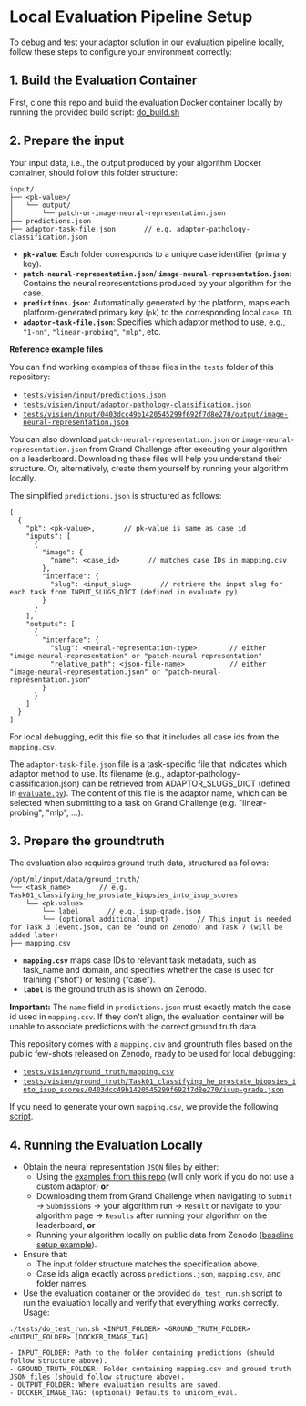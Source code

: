 # Local Evaluation Pipeline Setup
To debug and test your adaptor solution in our evaluation pipeline locally, follow these steps to configure your environment correctly:

## 1. Build the Evaluation Container
First, clone this repo and build the evaluation Docker container locally by running the provided build script:
[do\_build.sh](https://github.com/DIAGNijmegen/unicorn_eval/blob/add-local-debugging/tests/do_build.sh)

## 2. Prepare the input
Your input data, i.e., the output produced by your algorithm Docker container, should follow this folder structure:

```
input/
├── <pk-value>/
│   └── output/
│       └── patch-or-image-neural-representation.json
├── predictions.json
├── adaptor-task-file.json       // e.g. adaptor-pathology-classification.json
```
* **`pk-value`**: Each folder corresponds to a unique case identifier (primary key).
* **`patch-neural-representation.json`**/ **`image-neural-representation.json`**: Contains the neural representations produced by your algorithm for the case.
* **`predictions.json`**: Automatically generated by the platform, maps each platform-generated primary key (`pk`) to the corresponding local `case ID`.
* **`adaptor-task-file.json`**: Specifies which adaptor method to use, e.g., `"1-nn"`, `"linear-probing"`, `"mlp"`, etc.

**Reference example files**

You can find working examples of these files in the `tests` folder of this repository:
* [`tests/vision/input/predictions.json`](vision/input/predictions.json)
* [`tests/vision/input/adaptor-pathology-classification.json`](vision/input/adaptor-pathology-classification.json)
* [`tests/vision/input/0403dcc49b1420545299f692f7d8e270/output/image-neural-representation.json`](vision/input/0403dcc49b1420545299f692f7d8e270/output/image-neural-representation.json)

You can also download `patch-neural-representation.json` or `image-neural-representation.json` from Grand Challenge after executing your algorithm on a leaderboard. Downloading these files will help you understand their structure. Or, alternatively, create them yourself by running your algorithm locally.

The simplified `predictions.json` is structured as follows:
```
[
  {
    "pk": <pk-value>,       // pk-value is same as case_id
    "inputs": [
      {
        "image": {
          "name": <case_id>       // matches case IDs in mapping.csv
        },
        "interface": {
          "slug": <input_slug>       // retrieve the input slug for each task from INPUT_SLUGS_DICT (defined in evaluate.py)
        }
      }
    ],
    "outputs": [
      {
        "interface": {
          "slug": <neural-representation-type>,       // either "image-neural-representation" or "patch-neural-representation"
          "relative_path": <json-file-name>           // either "image-neural-representation.json" or "patch-neural-representation.json"
        }
      }
    ]
  }
]
```

For local debugging, edit this file so that it includes all case ids from the `mapping.csv`.

The `adaptor-task-file.json` file is a task-specific file that indicates which adaptor method to use. Its filename (e.g., adaptor-pathology-classification.json) can be retrieved from ADAPTOR_SLUGS_DICT (defined in [`evaluate.py`](../src/unicorn_eval/evaluate.py)). The content of this file is the adaptor name, which can be selected when submitting to a task on Grand Challenge (e.g. "linear-probing", "mlp", ...).

## 3. Prepare the groundtruth
The evaluation also requires ground truth data, structured as follows:

``` 
/opt/ml/input/data/ground_truth/
└── <task_name>       // e.g. Task01_classifying_he_prostate_biopsies_into_isup_scores
    └── <pk-value>
        └── label       // e.g. isup-grade.json 
        └── (optional additional input)       // This input is needed for Task 3 (event.json, can be found on Zenodo) and Task 7 (will be added later)
├── mapping.csv
```
* **`mapping.csv`** maps case IDs to relevant task metadata, such as task_name and domain, and specifies whether the case is used for training (“shot”) or testing (“case”).
* **`label`** is the ground truth as is shown on Zenodo.

**Important:** The `name` field in `predictions.json` must exactly match the case id used in `mapping.csv`. If they don't align, the evaluation container will be unable to associate predictions with the correct ground truth data.

This repository comes with a `mapping.csv` and grountruth files based on the public few-shots released on Zenodo, ready to be used for local debugging:

* [`tests/vision/ground_truth/mapping.csv`](vision/ground_truth/mapping.csv)
* [`tests/vision/ground_truth/Task01_classifying_he_prostate_biopsies_into_isup_scores/0403dcc49b1420545299f692f7d8e270/isup-grade.json`](vision/ground_truth/Task01_classifying_he_prostate_biopsies_into_isup_scores/0403dcc49b1420545299f692f7d8e270/isup-grade.json)

If you need to generate your own `mapping.csv`, we provide the following [script](generate_mapping.py). 

## 4. Running the Evaluation Locally
- Obtain the neural representation `JSON` files by either:
  - Using the [examples from this repo](vision/input)  (will only work if you do not use a custom adaptor) **or**
  - Downloading them from Grand Challenge when navigating to `Submit` -> `Submissions` -> your algorithm run -> `Result` or navigate to your algorithm page -> `Results` after running your algorithm on the leaderboard, **or**
  - Running your algorithm locally on public data from Zenodo ([baseline setup example](https://github.com/DIAGNijmegen/unicorn_baseline/blob/main/setup-docker.md)).
- Ensure that:
  - The input folder structure matches the specification above.
  - Case ids align exactly across `predictions.json`, `mapping.csv`, and folder names.
- Use the evaluation container or the provided ``do_test_run.sh`` script to run the evaluation locally and verify that everything works correctly. Usage:
```
./tests/do_test_run.sh <INPUT_FOLDER> <GROUND_TRUTH_FOLDER> <OUTPUT_FOLDER> [DOCKER_IMAGE_TAG]
```

    - INPUT_FOLDER: Path to the folder containing predictions (should follow structure above).
    - GROUND_TRUTH_FOLDER: Folder containing mapping.csv and ground truth JSON files (should follow structure above).
    - OUTPUT_FOLDER: Where evaluation results are saved.
    - DOCKER_IMAGE_TAG: (optional) Defaults to unicorn_eval.
